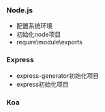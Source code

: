 
### Node.js

- 配置系统环境
- 初始化node项目
- require\module\exports

### Express

- express-generator初始化项目
- express初始化项目

### Koa
